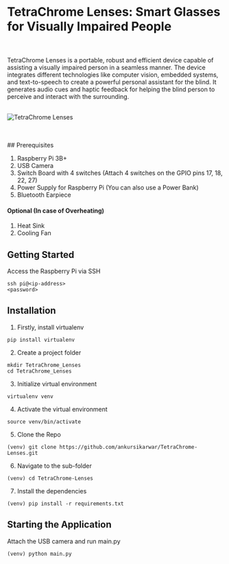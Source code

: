 # TetraChrome Lenses: Smart Glasses for Visually Impaired People

<br>
<br>
TetraChrome Lenses is a portable, robust and efficient device capable of assisting a visually impaired person in a seamless manner. The device integrates different technologies like computer vision, embedded systems, and text-to-speech to create a powerful personal assistant for the blind. It generates audio cues and haptic feedback for helping the blind person to perceive and interact with the surrounding.
<br>
<br>

![TetraChrome Lenses](https://drive.google.com/uc?id=1-nSVDjGjqTAFR0CwkxBnScoYO84j4KhF)

<br>
<br>
## Prerequisites

1. Raspberry Pi 3B+
2. USB Camera
3. Switch Board with 4 switches (Attach 4 switches on the GPIO pins 17, 18, 22, 27)
4. Power Supply for Raspberry Pi (You can also use a Power Bank)
5. Bluetooth Earpiece

#### Optional (In case of Overheating) 

1. Heat Sink
2. Cooling Fan

## Getting Started

Access the Raspberry Pi via SSH

```
ssh pi@<ip-address>
<password>
```

## Installation

1. Firstly, install virtualenv

```
pip install virtualenv
```

2. Create a project folder

```
mkdir TetraChrome_Lenses
cd TetraChrome_Lenses
```

3. Initialize virtual environment 

```
virtualenv venv
```

4. Activate the virtual environment

```
source venv/bin/activate
```

5. Clone the Repo

```
(venv) git clone https://github.com/ankursikarwar/TetraChrome-Lenses.git
```

6. Navigate to the sub-folder

```
(venv) cd TetraChrome-Lenses
```

7. Install the dependencies

```
(venv) pip install -r requirements.txt
```

## Starting the Application 

Attach the USB camera and run main.py

```
(venv) python main.py
```

